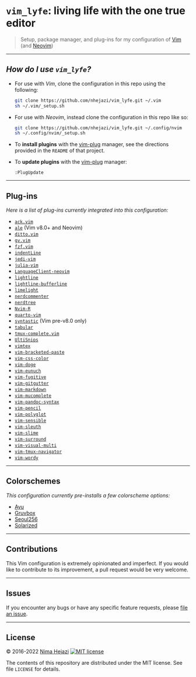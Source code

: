 # `vim_lyfe`: living life with the one true editor

> Setup, package manager, and plug-ins for my configuration of
> [Vim](http://www.vim.org/index.php) (and [Neovim](https://neovim.io/))

---
## _How do I use `vim_lyfe`?_

* For use with _Vim_, clone the configuration in this repo using the following:
  ```bash
  git clone https://github.com/nhejazi/vim_lyfe.git ~/.vim
  sh ~/.vim/_setup.sh
  ```

- For use with _Neovim_, instead clone the configuration in this repo like so:
  ```bash
  git clone https://github.com/nhejazi/vim_lyfe.git ~/.config/nvim
  sh ~/.config/nvim/_setup.sh
  ```

- To __install plugins__ with the
[vim-plug](https://github.com/junegunn/vim-plug) manager, see the directions
provided in the `README` of that project.

- To __update plugins__ with the
[vim-plug](https://github.com/junegunn/vim-plug) manager:
  ```vim
  :PlugUpdate
  ```

---

## Plug-ins

_Here is a list of plug-ins currently integrated into this configuration:_

* [`ack.vim`](https://github.com/mileszs/ack.vim)
* [`ale`](https://github.com/w0rp/ale) (Vim v8.0+ and Neovim)
* [`ditto.vim`](https://github.com/dbmrq/vim-ditto)
* [`gv.vim`](https://github.com/junegunn/gv.vim)
* [`fzf.vim`](https://github.com/junegunn/fzf.vim)
* [`indentLine`](https://github.com/Yggdroot/indentLine)
* [`jedi-vim`](https://github.com/davidhalter/jedi-vim)
* [`julia-vim`](https://github.com/JuliaEditorSupport/julia-vim)
* [`LanguageClient-neovim`](https://github.com/autozimu/LanguageClient-neovim)
* [`lightline`](https://github.com/itchyny/lightline.vim)
* [`lightline-bufferline`](https://github.com/mengelbrecht/lightline-bufferline)
* [`limelight`](https://github.com/junegunn/limelight.vim)
* [`nerdcommenter`](https://github.com/preservim/nerdcommenter)
* [`nerdtree`](https://github.com/preservim/nerdtree)
* [`Nvim-R`](https://github.com/jalvesaq/Nvim-R)
* [`quarto-vim`](https://github.com/quarto-dev/quarto-vim)
* [`syntastic`](https://github.com/vim-syntastic/syntastic) (Vim pre-v8.0 only)
* [`tabular`](https://github.com/godlygeek/tabular)
* [`tmux-complete.vim`](https://github.com/wellle/tmux-complete.vim)
* [`UltiSnips`](https://github.com/SirVer/ultisnips)
* [`vimtex`](https://github.com/lervag/vimtex)
* [`vim-bracketed-paste`](https://github.com/ConradIrwin/vim-bracketed-paste)
* [`vim-css-color`](https://github.com/ap/vim-css-color)
* [`vim-doge`](https://github.com/kkoomen/vim-doge)
* [`vim-eunuch`](https://github.com/tpope/vim-eunuch)
* [`vim-fugitive`](https://github.com/tpope/vim-fugitive)
* [`vim-gitgutter`](https://github.com/airblade/vim-gitgutter)
* [`vim-markdown`](https://github.com/plasticboy/vim-markdown)
* [`vim-mucomplete`](https://github.com/lifepillar/vim-mucomplete)
* [`vim-pandoc-syntax`](https://github.com/vim-pandoc/vim-pandoc-syntax)
* [`vim-pencil`](https://github.com/reedes/vim-pencil)
* [`vim-polyglot`](https://github.com/sheerun/vim-polyglot)
* [`vim-sensible`](https://github.com/tpope/vim-sensible)
* [`vim-sleuth`](https://github.com/tpope/vim-sleuth)
* [`vim-slime`](https://github.com/jpalardy/vim-slime)
* [`vim-surround`](https://github.com/tpope/vim-surround)
* [`vim-visual-multi`](https://github.com/mg979/vim-visual-multi)
* [`vim-tmux-navigator`](https://github.com/christoomey/vim-tmux-navigator)
* [`vim-wordy`](https://github.com/reedes/vim-wordy)

---

## Colorschemes

_This configuration currently pre-installs a few colorscheme options:_

* [Ayu](https://github.com/ayu-theme/ayu-vim)
* [Gruvbox](https://github.com/morhetz/gruvbox)
* [Seoul256](https://github.com/junegunn/seoul256.vim)
* [Solarized](https://github.com/altercation/vim-colors-solarized)

---

## Contributions

This Vim configuration is extremely opinionated and imperfect. If you would like
to contribute to its improvement, a pull request would be very welcome.

---

## Issues

If you encounter any bugs or have any specific feature requests, please [file an
issue](https://github.com/nhejazi/vim_lyfe/issues).

---

## License

&copy; 2016-2022 [Nima Hejazi](https://nimahejazi.org) [![MIT license](http://img.shields.io/badge/license-MIT-brightgreen.svg)](http://opensource.org/licenses/MIT)

The contents of this repository are distributed under the MIT license. See file
`LICENSE` for details.
